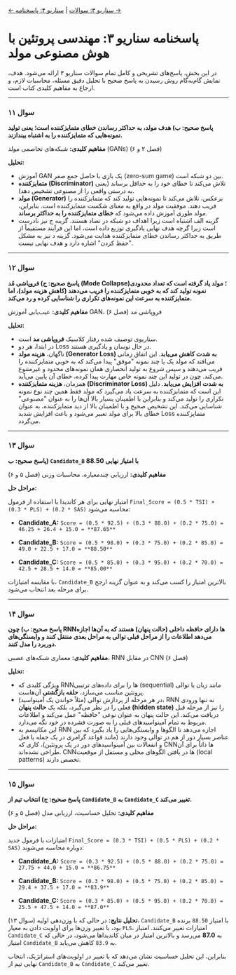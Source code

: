 [← سناریو ۳: سوالات](./scenario-03-questions.md) | [سناریو ۴: پاسخنامه →](./scenario-04-answers.md)

# پاسخنامه سناریو ۳: مهندسی پروتئین با هوش مصنوعی مولد

در این بخش، پاسخ‌های تشریحی و کامل تمام سوالات سناریو ۳ ارائه می‌شود. هدف، نمایش گام‌به‌گام روش رسیدن به پاسخ صحیح با تحلیل دقیق مسئله، محاسبات لازم، و ارجاع به مفاهیم کلیدی کتاب است.

---

### **سوال ۱۱**

**پاسخ صحیح: ب) هدف مولد، به حداکثر رساندن خطای متمایزکننده است؛ یعنی تولید نمونه‌هایی که متمایزکننده را به اشتباه بیندازند.**

**مفاهیم کلیدی:** شبکه‌های تخاصمی مولد (GANs) (فصل ۲ و ۶)

**تحلیل:**

- آموزش GAN یک بازی با حاصل جمع صفر (zero-sum game) بین دو شبکه است.
- **متمایزکننده (Discriminator)** تلاش می‌کند تا خطای خود را به حداقل برساند (یعنی به درستی واقعی را از مصنوعی تشخیص دهد).
- **مولد (Generator)** برعکس، تلاش می‌کند تا نمونه‌هایی تولید کند که متمایزکننده را فریب دهند. موفقیت مولد در واقع به معنای شکست متمایزکننده است. بنابراین، مولد طوری آموزش داده می‌شود که **خطای متمایزکننده را به حداکثر برساند**.
- گزینه الف اشتباه است زیرا اهداف دو شبکه در تضاد هستند. گزینه ج نیز نادرست است زیرا گرچه هدف نهایی یادگیری توزیع داده است، اما این فرآیند مستقیماً از طریق به حداکثر رساندن خطای متمایزکننده هدایت می‌شود. گزینه د نیز به مشکل "حفظ کردن" اشاره دارد و هدف نهایی نیست.

---

### **سوال ۱۲**

**پاسخ صحیح: ج) فروپاشی مُد (Mode Collapse)؛ مولد یاد گرفته است که تعداد محدودی نمونه تولید کند که به خوبی متمایزکننده را فریب می‌دهند (کاهش هزینه مولد)، اما متمایزکننده به سرعت این نمونه‌های تکراری را شناسایی کرده و رد می‌کند.**

**مفاهیم کلیدی:** عیب‌یابی آموزش GAN، فروپاشی مد (فصل ۶)

**تحلیل:**

- سناریوی توصیف شده رفتار کلاسیک **فروپاشی مد** است.
- در ابتدا، هر دو Loss در حال نوسان و یادگیری هستند.
- ناگهان، **هزینه مولد (Generator Loss) به شدت کاهش می‌یابد**. این اتفاق زمانی می‌افتد که مولد یک یا چند نمونه "موفق" پیدا می‌کند که به خوبی متمایزکننده را فریب می‌دهند و سپس شروع به تولید انحصاری همان نمونه‌های محدود و غیرمتنوع می‌کند. چون در تولید این چند نمونه خاص مهارت پیدا کرده، خطای آن پایین می‌آید.
- همزمان، **هزینه متمایزکننده (Discriminator Loss) به شدت افزایش می‌یابد**. دلیل این است که متمایزکننده به سرعت یاد می‌گیرد که مولد فقط همین چند نوع نمونه تکراری را تولید می‌کند و بنابراین با اطمینان بسیار بالا آن‌ها را به عنوان "مصنوعی" شناسایی می‌کند. این تشخیص صحیح و با اطمینان بالا از دید متمایزکننده، به عنوان خطای بالا برای مولد تعبیر می‌شود و باعث افزایش شدید Loss متمایزکننده می‌گردد.

---

### **سوال ۱۳**

**پاسخ صحیح: ب) `Candidate_B` با امتیاز نهایی 88.50**

**مفاهیم کلیدی:** ارزیابی چندمعیاره، محاسبات وزنی (فصل ۵ و ۶)

**مراحل حل:**

امتیاز نهایی برای هر کاندیدا با استفاده از فرمول `Final_Score = (0.5 * TSI) + (0.3 * PLS) + (0.2 * SAS)` محاسبه می‌شود:

- **Candidate_A:**
  `Score = (0.5 * 92.5) + (0.3 * 88.0) + (0.2 * 75.0) = 46.25 + 26.4 + 15.0 = **87.65**`

- **Candidate_B:**
  `Score = (0.5 * 98.0) + (0.3 * 75.0) + (0.2 * 85.0) = 49.0 + 22.5 + 17.0 = **88.50**`

- **Candidate_C:**
  `Score = (0.5 * 85.0) + (0.3 * 95.0) + (0.2 * 70.0) = 42.5 + 28.5 + 14.0 = **85.00**`

با مقایسه امتیازات، `Candidate_B` بالاترین امتیاز را کسب می‌کند و به عنوان گزینه ارجح برای مرحله بعد انتخاب می‌شود.

---

### **سوال ۱۴**

**پاسخ صحیح: ب) چون RNNها دارای حافظه داخلی (حالت پنهان) هستند که به آن‌ها اجازه می‌دهد اطلاعات را از مراحل قبلی توالی به مراحل بعدی منتقل کنند و وابستگی‌های دوربرد را مدل کنند.**

**مفاهیم کلیدی:** معماری شبکه‌های عصبی، RNN در مقابل CNN (فصل ۶)

**تحلیل:**

- ویژگی کلیدی که RNNها را برای داده‌های ترتیبی (sequential) مانند زبان یا توالی پروتئین مناسب می‌سازد، **حلقه بازگشتی** آن‌هاست.
- در هر مرحله از پردازش توالی (مثلاً خواندن یک آمینواسید)، RNN نه تنها ورودی فعلی را در نظر می‌گیرد، بلکه یک **حالت پنهان (hidden state)** را نیز از مرحله قبل دریافت می‌کند. این حالت پنهان به عنوان نوعی "حافظه" عمل می‌کند و اطلاعات مربوط به تمام آمینواسیدهای قبلی را به صورت فشرده در خود نگه می‌دارد.
- این مکانیسم به RNN اجازه می‌دهد تا الگوها و وابستگی‌هایی را یاد بگیرد که بین عناصر بسیار دور از هم در توالی وجود دارند (مانند قواعد گرامری در یک جمله یا فعل و انفعالات بین آمینواسیدهای دور در یک پروتئین)، کاری که CNNها ذاتاً برای آن طراحی نشده‌اند. CNNها در یافتن الگوهای محلی و مستقل از موقعیت (local patterns) تخصص دارند.

---

### **سوال ۱۵**

**پاسخ صحیح: ج) انتخاب تیم از `Candidate_B` به `Candidate_C` تغییر می‌کند.**

**مفاهیم کلیدی:** تحلیل حساسیت، ارزیابی مدل (فصل ۵ و ۶)

**مراحل حل:**

امتیازات با فرمول جدید `Final_Score = (0.3 * TSI) + (0.5 * PLS) + (0.2 * SAS)` دوباره محاسبه می‌شوند:

- **Candidate_A:**
  `Score = (0.3 * 92.5) + (0.5 * 88.0) + (0.2 * 75.0) = 27.75 + 44.0 + 15.0 = **86.75**`

- **Candidate_B:**
  `Score = (0.3 * 98.0) + (0.5 * 75.0) + (0.2 * 85.0) = 29.4 + 37.5 + 17.0 = **83.9**`

- **Candidate_C:**
  `Score = (0.3 * 85.0) + (0.5 * 95.0) + (0.2 * 70.0) = 25.5 + 47.5 + 14.0 = **87.0**`

**تحلیل نتایج:**
در حالی که با وزن‌دهی اولیه (سوال ۱۳)، `Candidate_B` با امتیاز `88.50` برنده بود، با تغییر وزن‌ها برای اولویت دادن به معیار `PLS`، امتیازات تغییر می‌کنند. امتیاز `Candidate_C` به **87.0** می‌رسد و بالاترین امتیاز در میان کاندیداها می‌شود، در حالی که امتیاز `Candidate_B` به `83.9` کاهش می‌یابد.

بنابراین، این تحلیل حساسیت نشان می‌دهد که با تغییر در اولویت‌های استراتژیک، انتخاب نهایی تیم از `Candidate_B` به `Candidate_C` تغییر می‌کند.
